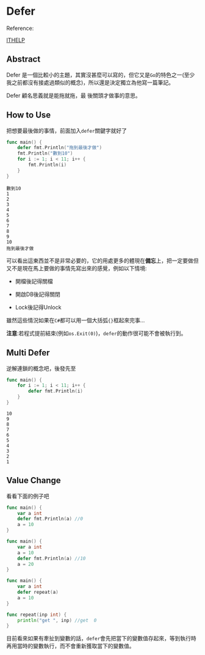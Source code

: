 # Defer

Reference:

[ITHELP](https://ithelp.ithome.com.tw/articles/10242498)

## Abstract

Defer 是一個比較小的主題，其實沒甚麼可以寫的，但它又是`Go`的特色之一(至少我之前都沒有接處過類似的概念)，所以還是決定獨立為他寫一篇筆記。

Defer 顧名思義就是能拖就拖，最 後關頭才做事的意思。



## How to Use

把想要最後做的事情，前面加入`defer`關鍵字就好了

```go
func main() {
	defer fmt.Println("拖到最後才做")
	fmt.Println("數到10")
	for i := 1; i < 11; i++ {
		fmt.Println(i)
	}
}
```

```
數到10
1
2
3
4
5
6
7
8
9
10
拖到最後才做
```



可以看出這東西並不是非常必要的，它的用處更多的體現在**備忘**上，把一定要做但又不是現在馬上要做的事情先寫出來的感覺，例如以下情境:

* 開檔後記得關檔

* 開啟DB後記得關閉

* Lock後記得Unlock

雖然這些情況如果在`C#`都可以用一個大括弧`{}`框起來完事...





**注意**:若程式提前結束(例如`os.Exit(0)`)，`defer`的動作很可能不會被執行到。



## Multi Defer

逆解連鎖的概念吧，後發先至

```go
func main() {
	for i := 1; i < 11; i++ {
		defer fmt.Println(i)
	}
}
```

```
10
9
8
7
6
5
4
3
2
1
```



## Value Change

看看下面的例子吧

```go
func main() {
	var a int
	defer fmt.Println(a) //0
	a = 10
}
```

```go
func main() {
	var a int
	a = 10
	defer fmt.Println(a) //10
	a = 20
}
```

```go
func main() {
	var a int
	defer repeat(a)
	a = 10
}

func repeat(inp int) {
	println("get ", inp) //get  0
}
```

目前看來如果有牽扯到變數的話，`defer`會先把當下的變數值存起來，等到執行時再用當時的變數執行，而不會重新獲取當下的變數值。